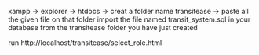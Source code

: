 xampp ->  explorer -> htdocs -> creat a folder name transitease -> paste all the given file on that folder
import the file named transit_system.sql in your database from the transitease folder you have just created  

run http://localhost/transitease/select_role.html
